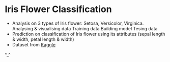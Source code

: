 # Iris Flower Classification 

- Analysis on 3 types of Iris flower: Setosa, Versicolor, Virginica.
  Analysing & visualising data
  Training data
  Building model
  Tesing data
- Prediction on classification of Iris flower using its attributes
  (sepal length & width, petal length & width)
- Dataset from [Kaggle](https://www.kaggle.com/datasets/arshid/iris-flower-dataset)

^_^
